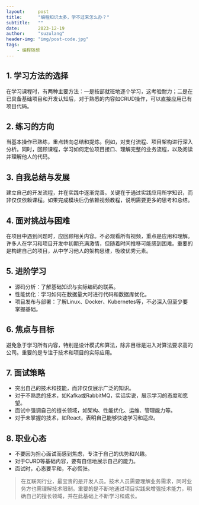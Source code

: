 ```yaml
---
layout:     post
title:      "编程知识太多，学不过来怎么办？"
subtitle:   ""
date:       2023-12-19
author:     "suzulang"
header-img: "img/post-code.jpg"
tags:
    - 编程随想
---
```




## 1. 学习方法的选择

在学习课程时，有两种主要方法：一是按部就班地逐个学习，这考验耐力；二是在已具备基础项目和开发认知后，对于熟悉的内容如CRUD操作，可以直接应用已有项目代码。

## 2. 练习的方向

当基本操作已熟练，重点转向总结和提炼。例如，对支付流程、项目架构进行深入分析。同时，回顾课程，学习如何定位项目接口、理解完整的业务流程，以及阅读并理解他人的代码。

## 3. 自我总结与发展

建立自己的开发流程，并在实践中逐渐完善。关键在于通过实践应用所学知识，而非仅仅依赖课程。如果完成模块后仍依赖视频教程，说明需要更多的思考和总结。

## 4. 面对挑战与困难

在项目中遇到问题时，应回顾相关内容。不必观看所有视频，重点是应用和理解。许多人在学习和项目开发中初期充满激情，但随着时间推移可能感到困难。重要的是构建自己的项目，从中学习他人的架构思维，吸收优秀元素。

## 5. 进阶学习

- 源码分析：了解基础知识与实际编码的联系。
- 性能优化：学习如何在数据量大时进行代码和数据库优化。
- 项目发布与部署：了解Linux、Docker、Kubernetes等，不必深入但至少要掌握基础。

## 6. 焦点与目标

避免急于学习所有内容，特别是设计模式和算法，除非目标是进入对算法要求高的公司。重要的是专注于技术和项目的实际应用。

## 7. 面试策略

- 突出自己的技术和技能，而非仅仅展示广泛的知识。
- 对于不熟悉的技术，如Kafka或RabbitMQ，实话实说，展示学习的态度和愿望。
- 面试中强调自己的擅长领域，如架构、性能优化、运维、管理能力等。
- 对于未掌握的技术，如React，表明自己能够快速学习和适应。

## 8. 职业心态

- 不要因为担心面试而感到焦虑，专注于自己的优势和兴趣。
- 对于CURD等基础内容，要有自信地展示自己的能力。
- 面试时，心态要平和，不必慌张。

> 在互联网行业，最宝贵的是开发人员。技术人员需要理解业务需求，同时业务方也需理解技术限制。重要的是不断地通过项目实践来增强技术能力，明确自己的擅长领域，并在此基础上不断学习和成长。